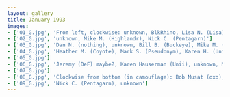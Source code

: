```yaml
---
layout: gallery
title: January 1993
images:
- ['01_G.jpg', 'From left, clockwise: unknown, BlkRhino, Lisa N. (Lisa), Dan N. (nothing)']
- ['02_G.jpg', 'unknown, Mike M. (Highlandr), Nick C. (Pentagarn)']
- ['03_G.jpg', 'Dan N. (nothing), unknown, Bill B. (Buckeye), Mike M. (Highlandr), unknown']
- ['04_G.jpg', 'Heather M. (Coyote), Mark S. (Pseudonym), Karen H. (Unii), Jeff G.']
- ['05_G.jpg']
- ['06_G.jpg', 'Jeremy (DeF) maybe?, Karen Hauserman (Unii), unknown, Mike McFarland (Highlandr), Nick Cancelliere (Pentagarn), Becky Kempthorne (KC), Mark Spaeth (Pseudonym)']
- ['07_G.jpg']
- ['08_G.jpg', 'Clockwise from bottom (in camouflage): Bob Musat (oxo), Brian McCann(werecow), Topher, Karen Hauserman (Unii), Falcor, Jeff Garvas']
- ['09_G.jpg', 'Nick C. (Pentagarn), unknown']
---
```


